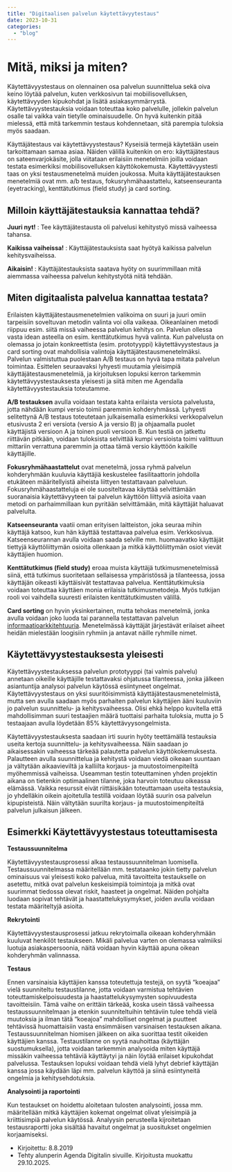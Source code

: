 ```yaml
---
title: "Digitaalisen palvelun käytettävyytestaus"
date: 2023-10-31
categories: 
  - "blog"
---
```


# Mitä, miksi ja miten?

Käytettävyystestaus on olennainen osa palvelun suunnittelua sekä oiva keino löytää palvelun, kuten verkkosivun tai mobiilisovelluksen, käytettävyyden kipukohdat ja lisätä asiakasymmärrystä. Käytettävyystestauksia voidaan toteuttaa koko palvelulle, jollekin palvelun osalle tai vaikka vain tietylle ominaisuudelle. On hyvä kuitenkin pitää mielessä, että mitä tarkemmin testaus kohdennetaan, sitä parempia tuloksia myös saadaan.

Käyttäjätestaus vai käytettävyystestaus? Kyseisiä termejä käytetään usein tarkoittamaan samaa asiaa. Näiden välillä kuitenkin on ero: käyttäjätestaus on sateenvarjokäsite, jolla viitataan erilaisiin menetelmiin joilla voidaan testata esimerkiksi mobiilisovelluksen käyttökokemusta. Käytettävyystesti taas on yksi testausmenetelmä muiden joukossa. Muita käyttäjätestauksen menetelmiä ovat mm. a/b testaus, fokusryhmähaastattelu, katseenseuranta (eyetracking), kenttätutkimus (field study) ja card sorting.

## **Milloin käyttäjätestauksia kannattaa tehdä?**

**Juuri nyt!**
: Tee käyttäjätestausta oli palvelusi kehitystyö missä vaiheessa tahansa. 

**Kaikissa vaiheissa!**
: Käyttäjätestauksista saat hyötyä kaikissa palvelun kehitysvaiheissa.

**Aikaisin!**
: Käyttäjätestauksista saatava hyöty on suurimmillaan mitä aiemmassa vaiheessa palvelun kehitystyötä niitä tehdään.

## Miten digitaalista palvelua kannattaa testata?

Erilaisten käyttäjätestausmenetelmien valikoima on suuri ja juuri omiin tarpeisiin soveltuvan metodin valinta voi olla vaikeaa. Oikeanlainen metodi riippuu esim. siitä missä vaiheessa palvelun kehitys on. Palvelun ollessa vasta idean asteella on esim. kenttätutkimus hyvä valinta. Kun palvelusta on olemassa jo jotain konkreettista (esim. prototyyppi) käytettävyystestaus ja card sorting ovat mahdollisia valintoja käyttäjätestausmenetelmäksi. Palvelun valmistuttua puolestaan A/B testaus on hyvä tapa mitata palvelun toimintaa. Esittelen seuraavaksi lyhyesti muutamia yleisimpiä käyttäjätestausmenetelmiä, ja kirjoituksen lopuksi kerron tarkemmin käytettävyystestauksesta yleisesti ja siitä miten me Agendalla käytettävyystestauksia toteutamme.

**A/B testauksen** avulla voidaan testata kahta erilaista versiota palvelusta, jotta nähdään kumpi versio toimii paremmin kohderyhmässä. Lyhyesti selitettynä A/B testaus toteutetaan julkaisemalla esimerkiksi verkkopalvelun etusivusta 2 eri versiota (versio A ja versio B) ja ohjaamalla puolet käyttäjistä versioon A ja toinen puoli versioon B. Kun testiä on jatkettu riittävän pitkään, voidaan tuloksista selvittää kumpi versioista toimi valittuun mittariin verrattuna paremmin ja ottaa tämä versio käyttöön kaikille käyttäjille.

**Fokusryhmähaastattelut** ovat menetelmä, jossa ryhmä palvelun kohderyhmään kuuluvia käyttäjiä keskustelee fasilitaattorin johdolla etukäteen määritellyistä aiheista liittyen testattavaan palveluun. Fokusryhmähaastatteluja ei ole suositeltavaa käyttää selvittämään suoranaisia käytettävyyteen tai palvelun käyttöön liittyviä asioita vaan metodi on parhaimmillaan kun pyritään selvittämään, mitä käyttäjät haluavat palvelulta.

**Katseenseuranta** vaatii oman erityisen laitteiston, joka seuraa mihin käyttäjä katsoo, kun hän käyttää testattavaa palvelua esim. Verkkosivua. Katseenseurannan avulla voidaan saada selville mm. huomaavatko käyttäjät tiettyjä käyttöliittymän osioita ollenkaan ja mitkä käyttöliittymän osiot vievät käyttäjien huomion.

**Kenttätutkimus (field study)** eroaa muista käyttäjä tutkimusmenetelmissä siinä, että tutkimus suoritetaan sellaisessa ympäristössä ja tilanteessa, jossa käyttäjän oikeasti käyttäisivät testattavaa palvelua. Kenttätutkimuksia voidaan toteuttaa käyttäen monia erilaisia tutkimusmetodeja. Myös tutkijan rooli voi vaihdella suuresti erilaisten kenttätutkimusten välillä.

**Card sorting** on hyvin yksinkertainen, mutta tehokas menetelmä, jonka avulla voidaan joko luoda tai parannella testattavan palvelun [informaatioarkkitehtuuria](https://web.archive.org/web/20200806195047/https://www.nngroup.com/articles/ia-vs-navigation/). Menetelmässä käyttäjät järjestävät erilaiset aiheet heidän mielestään loogisiin ryhmiin ja antavat näille ryhmille nimet.

## Käytettävyystestauksesta yleisesti

Käytettävyystestauksessa palvelun prototyyppi (tai valmis palvelu) annetaan oikeille käyttäjille testattavaksi ohjatussa tilanteessa, jonka jälkeen asiantuntija analysoi palvelun käytössä esiintyneet ongelmat. Käytettävyystestaus on yksi suuritöisimmistä käyttäjätestausmenetelmistä, mutta sen avulla saadaan myös parhaiten palvelun käyttäjien ääni kuuluviin jo palvelun suunnittelu- ja kehitysvaiheessa. Olisi ehkä helppo kuvitella että mahdollisimman suuri testaajien määrä tuottaisi parhaita tuloksia, mutta jo 5 testaajaan avulla löydetään 85% käytettävyysongelmista.

Käytettävyystestauksesta saadaan irti suurin hyöty teettämällä testauksia useita kertoja suunnittelu- ja kehitysvaiheessa. Näin saadaan jo aikaisessakin vaiheessa tärkeää palautetta palvelun käyttökokemuksesta. Palautteen avulla suunnittelua ja kehitystä voidaan viedä oikeaan suuntaan ja vältytään aikaavieviltä ja kalliilta korjaus- ja muutostoimenpiteiltä myöhemmissä vaiheissa. Useamman testin toteuttaminen yhden projektin aikana on tietenkin optimaalinen tilanne, joka harvoin toteutuu oikeassa elämässä. Vaikka resurssit eivät riittäisikään toteuttamaan useita testauksia, jo yhdelläkin oikein ajoitetulla testillä voidaan löytää suurin osa palvelun kipupisteistä. Näin vältytään suurilta korjaus- ja muutostoimenpiteiltä palvelun julkaisun jälkeen.

## Esimerkki Käytettävyystestaus toteuttamisesta

**Testaussuunnitelma**

Käytettävyystestausprosessi alkaa testaussuunnitelman luomisella. Testaussuunnitelmassa määritellään mm. testataanko jokin tietty palvelun ominaisuus vai yleisesti koko palvelua, mitä tavoitteita testaukselle on asetettu, mitkä ovat palvelun keskeisimpiä toimintoja ja mitkä ovat suurimmat tiedossa olevat riskit, haasteet ja ongelmat. Näiden pohjalta luodaan sopivat tehtävät ja haastattelukysymykset, joiden avulla voidaan testata määriteltyjä asioita.

**Rekrytointi**

Käytettävyystestausprosessi jatkuu rekrytoimalla oikeaan kohderyhmään kuuluvat henkilöt testaukseen. Mikäli palvelua varten on olemassa valmiiksi luotuja asiakaspersoonia, näitä voidaan hyvin käyttää apuna oikean kohderyhmän valinnassa.

**Testaus**

Ennen varsinaisia käyttäjien kanssa toteutettuja testejä, on syytä “koeajaa” vielä suunniteltu testaustilanne, jotta voidaan varmistua tehtävien toteuttamiskelpoisuudesta ja haastattelukysymysten sopivuudesta tavoitteisiin. Tämä vaihe on erittäin tärkeää, koska usein tässä vaiheessa testaussuunnitelmaan ja etenkin suunniteltuihin tehtäviin tulee tehdä vielä muutoksia ja ilman tätä “koeajoa” mahdolliset ongelmat ja puutteet tehtävissä huomattaisiin vasta ensimmäisen varsinaisen testauksen aikana. Testaussuunnitelman hiomisen jälkeen on aika suorittaa testit oikeiden käyttäjien kanssa. Testaustilanne on syytä nauhoittaa (käyttäjän suostumuksella), jotta voidaan tarkemmin analysoida miten käyttäjä missäkin vaiheessa tehtäviä käyttäytyi ja näin löytää erilaiset kipukohdat palvelussa. Testauksen lopuksi voidaan tehdä vielä lyhyt debrief käyttäjän kanssa jossa käydään läpi mm. palvelun käyttöä ja siinä esiintyneitä ongelmia ja kehitysehdotuksia.

**Analysointi ja raportointi**

Kun testaukset on hoidettu aloitetaan tulosten analysointi, jossa mm. määritellään mitkä käyttäjien kokemat ongelmat olivat yleisimpiä ja kriittisimpiä palvelun käytössä. Analyysin perusteella kijroitetaan testausraportti joka sisältää havaitut ongelmat ja suositukset ongelmien korjaamiseksi.

- Kirjoitettu: 8.8.2019
- Tehty alunperin Agenda Digitalin sivuille. Kirjoitusta muokattu 29.10.2025.
